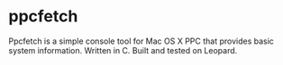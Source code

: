 # ppcfetch
Ppcfetch is a simple console tool for Mac OS X PPC that provides basic system information.
Written in C. Built and tested on Leopard. 
